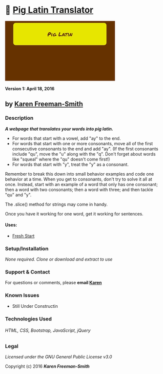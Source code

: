 # :pig: [Pig Latin Translator](http://karenfreemansmith.github.io/piglatin)
![project screenshot](/img/screenshot.jpg)

__Version 1: April 18, 2016__
## by [Karen Freeman-Smith](http://karenfreemansmith.github.io)

### Description
__*A webpage that translates your words into pig latin.*__

  *  For words that start with a vowel, add "ay" to the end.
  *  For words that start with one or more consonants, move all of the first consecutive consonants to the end and add "ay". (If the first consonants include "qu", move the "u" along with the "q". Don't forget about words like "squeal" where the "qu" doesn't come first!)
  *  For words that start with "y", treat the "y" as a consonant.

Remember to break this down into small behavior examples and code one behavior at a time. When you get to consonants, don't try to solve it all at once. Instead, start with an example of a word that only has one consonant; then a word with two consonants; then a word with three; and then tackle "qu" and "y".

The .slice() method for strings may come in handy.

Once you have it working for one word, get it working for sentences.

#### Uses:
* [Fresh Start](http://karenfreemansmith.github.io/freshstart)

### Setup/Installation
*None required. Clone or download and extract to use*

### Support & Contact
For questions or comments, please __email [Karen](karenfreemansmith@gmail.com)__

### Known Issues
* Still Under Constructin

### Technologies Used
###### HTML, CSS, Bootstrap, JavaScript, jQuery

### Legal
*Licensed under the GNU General Public License v3.0*

Copyright (c) 2016 **_Karen Freeman-Smith_**
